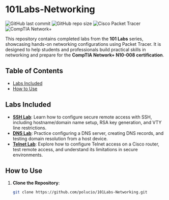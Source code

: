 # 101Labs-Networking
![GitHub last commit](https://img.shields.io/github/last-commit/polucio/101Labs-Networking)
![GitHub repo size](https://img.shields.io/github/repo-size/polucio/101Labs-Networking)
![Cisco Packet Tracer](https://img.shields.io/badge/Tool-Cisco%20Packet%20Tracer-blue)
![CompTIA Network+](https://img.shields.io/badge/Certification-Network%2B-red)

This repository contains completed labs from the **101 Labs** series, showcasing hands-on networking configurations using Packet Tracer. It is designed to help students and professionals build practical skills in networking and prepare for the **CompTIA Network+ N10-008 certification**.

## Table of Contents
- [Labs Included](#labs-included)
- [How to Use](#how-to-use)

## Labs Included
- **[SSH Lab](SSH-Lab/)**: Learn how to configure secure remote access with SSH, including hostname/domain name setup, RSA key generation, and VTY line restrictions.
- **[DNS Lab](DNS-Lab/)**: Practice configuring a DNS server, creating DNS records, and testing domain resolution from a host device.
- **[Telnet Lab](Telnet-Lab/)**: Explore how to configure Telnet access on a Cisco router, test remote access, and understand its limitations in secure environments.

## How to Use
1. **Clone the Repository**:
   ```bash
   git clone https://github.com/polucio/101Labs-Networking.git
